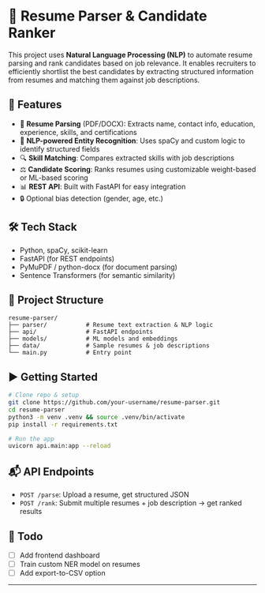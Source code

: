 # 🧠 Resume Parser & Candidate Ranker

This project uses **Natural Language Processing (NLP)** to automate resume parsing and rank candidates based on job relevance. It enables recruiters to efficiently shortlist the best candidates by extracting structured information from resumes and matching them against job descriptions.

## 🚀 Features

- 📄 **Resume Parsing** (PDF/DOCX): Extracts name, contact info, education, experience, skills, and certifications
- 🧠 **NLP-powered Entity Recognition**: Uses spaCy and custom logic to identify structured fields
- 🔍 **Skill Matching**: Compares extracted skills with job descriptions
- ⚖️ **Candidate Scoring**: Ranks resumes using customizable weight-based or ML-based scoring
- 📊 **REST API**: Built with FastAPI for easy integration
- 🔒 Optional bias detection (gender, age, etc.)

## 🛠 Tech Stack

- Python, spaCy, scikit-learn
- FastAPI (for REST endpoints)
- PyMuPDF / python-docx (for document parsing)
- Sentence Transformers (for semantic similarity)

## 📁 Project Structure

```
resume-parser/
├── parser/           # Resume text extraction & NLP logic
├── api/              # FastAPI endpoints
├── models/           # ML models and embeddings
├── data/             # Sample resumes & job descriptions
└── main.py           # Entry point
```

## ▶️ Getting Started

```bash
# Clone repo & setup
git clone https://github.com/your-username/resume-parser.git
cd resume-parser
python3 -m venv .venv && source .venv/bin/activate
pip install -r requirements.txt

# Run the app
uvicorn api.main:app --reload
```

## 📬 API Endpoints

- `POST /parse`: Upload a resume, get structured JSON
- `POST /rank`: Submit multiple resumes + job description → get ranked results

## 📌 Todo

- [ ] Add frontend dashboard
- [ ] Train custom NER model on resumes
- [ ] Add export-to-CSV option

---
